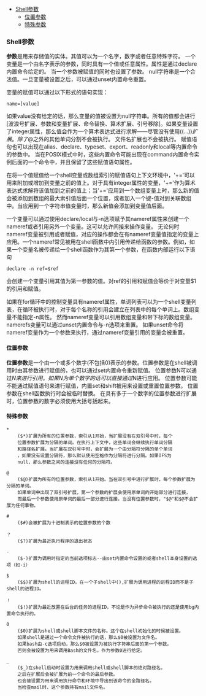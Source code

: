 - [Shell参数](#Shell参数)
    - [位置参数](#位置参数)
    - [特殊参数](#特殊参数)

### Shell参数 ###
**参数**是用来存储值的实体。其值可以为一个名字，数字或者任意特殊字符。
一个变量是一个由名字表示的参数，同时具有一个值或任意属性。属性是通过declare内置命令给定的。
当一个参数被赋值的同时也设置了参数。 null字符串是一个合法值。一旦变量被设置之后，可以通过unset内置命令重置。

变量的赋值可以通过以下形式的语句实现：
    
    name=[value]

如果value没有给定的话，那么变量的值被设置为null字符串。所有的值都会进行[波浪号扩展、参数和变量扩展、命令替换、算术扩展、引号移除]。如果变量设置了integer属性，那么值会作为一个算术表达式进行求解——尽管没有使用$((...))扩展。
除了$@之外的其他单词分割不会被执行。
文件名扩展也不会被执行。
赋值语句也可以出现在alias、declare、typeset、export、readonly和local等内置命令的参数中。
当在POSIX模式中时，这些内置命令可能出现在command内置命令实例后面的一个命令中，并且保留了这些赋值语句属性。

在将一个值赋值给一个shell变量或数组索引的赋值语句上下文环境中，'+='可以用来附加或增加到变量之前的值上。对于具有integer属性的变量，'+='作为算术表达式求解将该值加到之前的值上；当'+='应用到一个数组变量上时，那么新的值会被添加到数组的最大索引值后面一个位置，或者加入一个键-值对到关联数组中。当应用到一个字符串值变量时，那么新值会添加到变量值后面。

一个变量可以通过使用declare/local与-n选项赋予其nameref属性来创建一个nameref或者引用另外一个变量。这可以允许间接来操作变量。
无论何时nameref变量被引用或者赋值，对应的操作都会在有nameref变量值指定的变量上应用。一个nameref常见被用在shell函数中内引用传递给函数的参数。例如，如果一个变量名被传递给一个shell函数作为其第一个参数，在函数内部运行以下语句
    
    declare -n ref=$ref

会创建一个变量引用其值为第一参数的值。对ref的引用和赋值会等价于对变量$1的引用和赋值。

如果在for循环中的控制变量具有nameref属性，单词列表可以为一个shell变量列表，在循环被执行时，对于每个名称的引用会建立在列表中的每个单词上。数组变量不能指定-n属性。
然而nameref变量可以引用数组变量和带下标的数组变量。
namerefs变量可以通过unset内置命令与-n选项来重置。
如果unset命令将nameref变量作为一个参数来执行，通过nameref变量引用的变量会被重置。
    

#### 位置参数 ####
**位置参数**是一个由一个或多个数字(不包括0)表示的参数。位置参数是在shell被调用时由其参数进行赋值的，也可以通过set内置命令重新赋值。
位置参数N可以通过${N}来进行引用，如果N为单个数字的话可以直接通过$N进行应用。
位置参数可能不能通过赋值语句来进行赋值，内置set和shift被用来设置或重置位置参数。
位置参数在shell函数执行时会被临时替换。
在具有多于一个数字的位置参数进行扩展时，位置参数的数字必须使用大括号括起来。


#### 特殊参数 ####
    
    *
        ($*)扩展为所有的位置参数，索引从1开始，当扩展没有在双引号中时，每个
        位置参数扩展为分隔的单词。在执行上下文中，这些单词会继续执行单词分隔
        和路径名扩展。当扩展在双引号中时，会扩展为一个由分隔符分隔的单个单词
        ，如果没有设置分隔符，那么默认使用空格作为分隔符进行分隔。如果IFS为
        null，那么参数之间的连接没有任何的分隔符。

    @
        ($@)扩展为所有的位置参数，索引从1开始。当在双引号中进行扩展时，每个参数扩展为分隔的单词。
        如果单词中出现了双引号扩展，第一个参数的扩展会使用原单词的开始部分进行连接，
        而最后一个参数使用原单词的最后一部分进行连接。当没有位置参数时，"$@"和$@不会扩展为任何事物。

    #
        ($#)会被扩展为十进制表示的位置参数的个数

    ？
        ($?)扩展为最近执行程序的退出状态

    -
        ($-)扩展为调用时指定的当前选项标志--由set内置命令设置的或者shell本身设置的选项（如-i）

    $
        ($$)扩展为shell的进程ID。在一个子shell中(),扩展为调用进程的进程ID而不是子shell的进程ID。

    ！
        ($!)扩展为最近放置在后台的任务的进程ID，不论是作为异步命令被执行的还是使用bg内置命令执行的。

    0
        ($0)扩展为shell或shell脚本文件的名称。这个在shell初始化的时候被设置。
        如果shell是通过一个命令文件被执行的话，那么$0被设置为文件名。
        如果bash由-c选项启动，那么$0被设置为被执行字符串后面的第一个参数。
        否则会被设置为用来调用Bash的文件名，作为参数0进行给定。

    _
        ($_)在shell启动时设置为用来调用shell或shell脚本的绝对路径名。
        之后在扩展后会被扩展为前一个命令的最后参数。
        也会被设置为用来调用执行命令和环境中导出到该命令的全路径名。
        当检查mail时，这个参数持有mail文件名。


